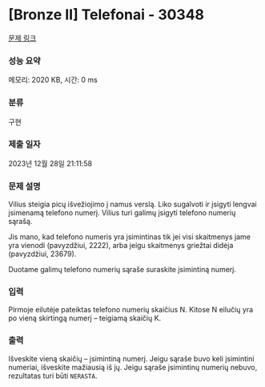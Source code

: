 # [Bronze II] Telefonai - 30348 

[문제 링크](https://www.acmicpc.net/problem/30348) 

### 성능 요약

메모리: 2020 KB, 시간: 0 ms

### 분류

구현

### 제출 일자

2023년 12월 28일 21:11:58

### 문제 설명

<p>Vilius steigia picų išvežiojimo į namus verslą. Liko sugalvoti ir įsigyti lengvai įsimenamą telefono numerį. Vilius turi galimų įsigyti telefono numerių sąrašą.</p>

<p>Jis mano, kad telefono numeris yra įsimintinas tik jei visi skaitmenys jame yra vienodi (pavyzdžiui, 2222), arba jeigu skaitmenys griežtai didėja (pavyzdžiui, 23679).</p>

<p>Duotame galimų telefono numerių sąraše suraskite įsimintiną numerį.</p>

### 입력 

 <p>Pirmoje eilutėje pateiktas telefono numerių skaičius N. Kitose N eilučių yra po vieną skirtingą numerį – teigiamą skaičių K.</p>

### 출력 

 <p>Išveskite vieną skaičių – įsimintiną numerį. Jeigu sąraše buvo keli įsimintini numeriai, išveskite mažiausią iš jų. Jeigu sąraše įsimintinų numerių nebuvo, rezultatas turi būti <code>NERASTA</code>.</p>

